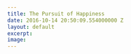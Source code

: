```yaml
---
title: The Pursuit of Happiness
date: 2016-10-14 20:50:09.554000000 Z
layout: default
excerpt: 
image: 
---
```


